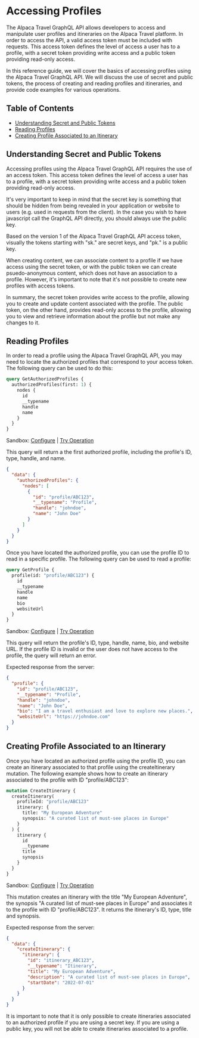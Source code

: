 # Accessing Profiles

The Alpaca Travel GraphQL API allows developers to access and manipulate user
profiles and itineraries on the Alpaca Travel platform. In order to access the
API, a valid access token must be included with requests. This access token
defines the level of access a user has to a profile, with a secret token
providing write access and a public token providing read-only access.

In this reference guide, we will cover the basics of accessing profiles using
the Alpaca Travel GraphQL API. We will discuss the use of secret and public
tokens, the process of creating and reading profiles and itineraries, and
provide code examples for various operations.

## Table of Contents

- [Understanding Secret and Public Tokens](#understanding-secret-and-public-tokens)
- [Reading Profiles](#reading-profiles)
- [Creating Profile Associated to an Itinerary](#creating-profile-associated-to-an-itinerary)

## Understanding Secret and Public Tokens

Accessing profiles using the Alpaca Travel GraphQL API requires the use of an
access token. This access token defines the level of access a user has to a
profile, with a secret token providing write access and a public token providing
read-only access.

It's very important to keep in mind that the secret key is something that should
be hidden from being revealed in your application or website to users (e.g. used
in requests from the client). In the case you wish to have javascript call the
GraphQL API directly, you should always use the public key.

Based on the version 1 of the Alpaca Travel GraphQL API access token, visually
the tokens starting with "sk." are secret keys, and "pk." is a public key.

When creating content, we can associate content to a profile if we have access
using the secret token, or with the public token we can create psuedo-anonymous
content, which does not have an association to a profile. However, it's
important to note that it's not possible to create new profiles with access
tokens.

In summary, the secret token provides write access to the profile, allowing you
to create and update content associated with the profile. The public token, on
the other hand, provides read-only access to the profile, allowing you to view
and retrieve information about the profile but not make any changes to it.

## Reading Profiles

In order to read a profile using the Alpaca Travel GraphQL API, you may need to
locate the authorized profiles that correspond to your access token. The
following query can be used to do this:

```graphql
query GetAuthorizedProfiles {
  authorizedProfiles(first: 1) {
    nodes {
      id
      __typename
      handle
      name
    }
  }
}
```

Sandbox: [Configure](/topics/graphql/Apollo%20Sandbox/) |
[Try Operation](https://studio.apollographql.com/sandbox/explorer?explorerURLState=N4IgJg9gxgrgtgUwHYBcQC4QEcYIE4CeABAOIIoCCMKAFhHgJYBeCYACnhAGYMA2CAZyLAAOkiJEAhtTqMW7Tj34CAFDzwCU6IgEYAlMLESJSCGEGHxxiQzBHrRAPqOUBAA7JJie9ZqSkYPw+xkheCMEAvvZRSBEgEUA)

This query will return a the first authorized profile, including the profile's
ID, type, handle, and name.

```json
{
  "data": {
    "authorizedProfiles": {
      "nodes": [
        {
          "id": "profile/ABC123",
          "__typename": "Profile",
          "handle": "johndoe",
          "name": "John Doe"
        }
      ]
    }
  }
}
```

Once you have located the authorized profile, you can use the profile ID to read
in a specific profile. The following query can be used to read a profile:

```graphql
query GetProfile {
  profile(id: "profile/ABC123") {
    id
    __typename
    handle
    name
    bio
    websiteUrl
  }
}
```

Sandbox: [Configure](/topics/graphql/Apollo%20Sandbox/) |
[Try Operation](https://studio.apollographql.com/sandbox/explorer?explorerURLState=N4IgJg9gxgrgtgUwHYBcQC4QEcYIE4CeABAOIIoAKeEAZgJYA2CRwAOkkUQA7X1MAUdMOiKsQPWowQB6AIIAhAMIBGAEwBmMQEoW7TpyF79AfWMoCXZAENERzgAsrSMEztEkNhG4BGdCG4B3BG8AZzoUBABVPAYjAF92OJA4oA)

This query will return the profile's ID, type, handle, name, bio, and website
URL. If the profile ID is invalid or the user does not have access to the
profile, the query will return an error.

Expected response from the server:

```json
{
  "profile": {
    "id": "profile/ABC123",
    "__typename": "Profile",
    "handle": "johndoe",
    "name": "John Doe",
    "bio": "I am a travel enthusiast and love to explore new places.",
    "websiteUrl": "https://johndoe.com"
  }
}
```

## Creating Profile Associated to an Itinerary

Once you have located an authorized profile using the profile ID, you can create
an itinerary associated to that profile using the createItinerary mutation. The
following example shows how to create an itinerary associated to the profile
with ID "profile/ABC123":

```graphql
mutation CreateItinerary {
  createItinerary(
    profileId: "profile/ABC123"
    itinerary: {
      title: "My European Adventure"
      synopsis: "A curated list of must-see places in Europe"
    }
  ) {
    itinerary {
      id
      __typename
      title
      synopsis
    }
  }
}
```

Sandbox: [Configure](/topics/graphql/Apollo%20Sandbox/) |
[Try Operation](https://studio.apollographql.com/sandbox/explorer?explorerURLState=N4IgJg9gxgrgtgUwHYBcQC4RxighigSwiQAIBhAJwXwQElCkELcKBPE4AHVJKipvoFGzNgApuJSSQAOFCADMCAGzph0JTiFkLlCAPQBBAEJkAjACYAzJolSCDJi1bquPKSUIoV6zQFl2AKIwctLUpAZgAG7IKMEINm5SAM6sSBDSSQRJPiAGvME0YCRKWSgkCiTYSSgAtEkICDJKuFAISSRCJEEh8SC2kgC+tgCUHP0dDiLsru6SBGDjkgD6SyisoUi4iIse9io7KWkZWeNDPGcDIANAA)

This mutation creates an itinerary with the title "My European Adventure", the
synopsis "A curated list of must-see places in Europe" and associates it to the
profile with ID "profile/ABC123". It returns the itinerary's ID, type, title and
synopsis.

Expected response from the server:

```json
{
  "data": {
    "createItinerary": {
      "itinerary": {
        "id": "itinerary_ABC123",
        "__typename": "Itinerary",
        "title": "My European Adventure",
        "description": "A curated list of must-see places in Europe",
        "startDate": "2022-07-01"
      }
    }
  }
}
```

It is important to note that it is only possible to create itineraries
associated to an authorized profile if you are using a secret key. If you are
using a public key, you will not be able to create itineraries associated to a
profile.
